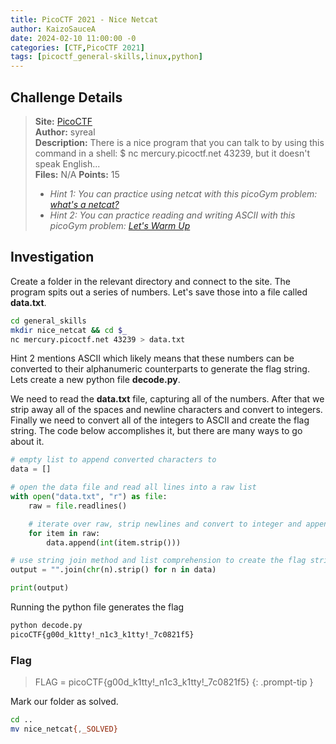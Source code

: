 ```yaml
---
title: PicoCTF 2021 - Nice Netcat
author: KaizoSauceA
date: 2024-02-10 11:00:00 -0
categories: [CTF,PicoCTF 2021]
tags: [picoctf_general-skills,linux,python]
---
```


## Challenge Details

> **Site:** [PicoCTF](https://play.picoctf.org/)  
> **Author:** syreal  
> **Description:** There is a nice program that you can talk to by using this command in a shell: $ nc mercury.picoctf.net 43239, but it doesn't speak English...  
> **Files:** N/A 
> **Points:** 15  
> * *Hint 1: You can practice using netcat with this picoGym problem: [what's a netcat?](https://play.picoctf.org/practice/challenge/34)*
> * *Hint 2: You can practice reading and writing ASCII with this picoGym problem: [Let's Warm Up](https://play.picoctf.org/practice/challenge/22)*

## Investigation

Create a folder in the relevant directory and connect to the site. The program spits out a series of numbers. Let's save those into a file called **data.txt**.

```bash
cd general_skills
mkdir nice_netcat && cd $_
nc mercury.picoctf.net 43239 > data.txt
```

Hint 2 mentions ASCII which likely means that these numbers can be converted to their alphanumeric counterparts to generate the flag string. Lets create a new python file **decode.py**.

We need to read the **data.txt** file, capturing all of the numbers. After that we strip away all of the spaces and newline characters and convert to integers. Finally we need to convert all of the integers to ASCII and create the flag string. The code below accomplishes it, but there are many ways to go about it.

```python
# empty list to append converted characters to
data = []

# open the data file and read all lines into a raw list
with open("data.txt", "r") as file:
    raw = file.readlines()

    # iterate over raw, strip newlines and convert to integer and append to data
    for item in raw:
        data.append(int(item.strip()))

# use string join method and list comprehension to create the flag string
output = "".join(chr(n).strip() for n in data)

print(output)
```

Running the python file generates the flag

```bash
python decode.py
picoCTF{g00d_k1tty!_n1c3_k1tty!_7c0821f5}
```

### Flag

> FLAG = picoCTF{g00d_k1tty!_n1c3_k1tty!_7c0821f5}
{: .prompt-tip }

Mark our folder as solved.

```bash
cd ..
mv nice_netcat{,_SOLVED}
```